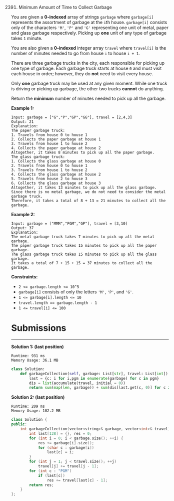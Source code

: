 2391. Minimum Amount of Time to Collect Garbage

You are given a **0-indexed** array of strings `garbage` where `garbage[i]` represents the assortment of garbage at the `i`th house. `garbage[i]` consists only of the characters `'M'`, `'P'` and `'G'` representing one unit of metal, paper and glass garbage respectively. Picking up **one** unit of any type of garbage takes `1` minute.

You are also given a **0-indexed** integer array `travel` where `travel[i]` is the number of minutes needed to go from house `i` to house `i + 1`.

There are three garbage trucks in the city, each responsible for picking up one type of garbage. Each garbage truck starts at house `0` and must visit each house in order; however, they do **not** need to visit every house.

Only **one** garbage truck may be used at any given moment. While one truck is driving or picking up garbage, the other two trucks **cannot** do anything.

Return the **minimum** number of minutes needed to pick up all the garbage.

 

**Example 1:**
```
Input: garbage = ["G","P","GP","GG"], travel = [2,4,3]
Output: 21
Explanation:
The paper garbage truck:
1. Travels from house 0 to house 1
2. Collects the paper garbage at house 1
3. Travels from house 1 to house 2
4. Collects the paper garbage at house 2
Altogether, it takes 8 minutes to pick up all the paper garbage.
The glass garbage truck:
1. Collects the glass garbage at house 0
2. Travels from house 0 to house 1
3. Travels from house 1 to house 2
4. Collects the glass garbage at house 2
5. Travels from house 2 to house 3
6. Collects the glass garbage at house 3
Altogether, it takes 13 minutes to pick up all the glass garbage.
Since there is no metal garbage, we do not need to consider the metal garbage truck.
Therefore, it takes a total of 8 + 13 = 21 minutes to collect all the garbage.
```

**Example 2:**
```
Input: garbage = ["MMM","PGM","GP"], travel = [3,10]
Output: 37
Explanation:
The metal garbage truck takes 7 minutes to pick up all the metal garbage.
The paper garbage truck takes 15 minutes to pick up all the paper garbage.
The glass garbage truck takes 15 minutes to pick up all the glass garbage.
It takes a total of 7 + 15 + 15 = 37 minutes to collect all the garbage.
```

**Constraints:**

* `2 <= garbage.length <= 10^5`
* `garbage[i]` consists of only the letters `'M'`, `'P'`, and `'G'`.
* `1 <= garbage[i].length <= 10`
* `travel.length == garbage.length - 1`
* `1 <= travel[i] <= 100`

# Submissions
---
**Solution 1: (last position)**
```
Runtime: 931 ms
Memory Usage: 36.1 MB
```
```python
class Solution:
    def garbageCollection(self, garbage: List[str], travel: List[int]) -> int:
        last = {c: i for i,pgm in enumerate(garbage) for c in pgm}
        dis = list(accumulate(travel, initial = 0))
        return sum(map(len, garbage)) + sum(dis[last.get(c, 0)] for c in 'PGM')
```

**Solution 2: (last position)**
```
Runtime: 209 ms
Memory Usage: 102.2 MB
```
```c++
class Solution {
public:
    int garbageCollection(vector<string>& garbage, vector<int>& travel) {
        int last[128] = {}, res = 0;
        for (int i = 0; i < garbage.size(); ++i) {
            res += garbage[i].size();
            for (char c : garbage[i])
                last[c] = i;
        }
        for (int j = 1; j < travel.size(); ++j)
            travel[j] += travel[j - 1];
        for (int c : "PGM")
            if (last[c])
                res += travel[last[c] - 1];
        return res;
    }
};
```

